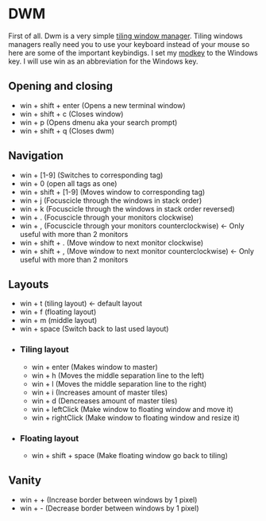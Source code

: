 # DWM
First of all. Dwm is a very simple [tiling window manager](https://en.wikipedia.org/wiki/Tiling_window_manager). 
Tiling windows managers really need you to use your keyboard instead of your mouse so here are some of the important keybindigs.
I set my [modkey](https://dwm.suckless.org/customisation/windows_key/) to the Windows key. I will use win as an abbreviation for the Windows key.

## Opening and closing
- win + shift + enter (Opens a new terminal window)
- win + shift + c (Closes window)
- win + p (Opens dmenu aka your search prompt)
- win + shift + q (Closes dwm)

## Navigation
- win + [1-9] (Switches to corresponding tag)
- win + 0 (open all tags as one)
- win + shift + [1-9] (Moves window to corresponding tag)
- win + j (Focuscicle through the windows in stack order)
- win + k (Focuscicle through the windows in stack order reversed)
- win + . (Focuscicle through your monitors clockwise)
- win + , (Focuscicle through your monitors counterclockwise) <- Only useful with more than 2 monitors
- win + shift + . (Move window to next monitor clockwise)
- win + shift + , (Move window to next monitor counterclockwise) <- Only useful with more than 2 monitors

## Layouts
- win + t (tiling layout) <- default layout
- win + f (floating layout)
- win + m (middle layout)
- win + space (Switch back to last used layout)
- ### Tiling layout
  - win + enter (Makes window to master)
  - win + h (Moves the middle separation line to the left)
  - win + l (Moves the middle separation line to the right)
  - win + i (Increases amount of master tiles)
  - win + d (Dencreases amount of master tiles)
  - win + leftClick (Make window to floating window and move it)
  - win + rightClick (Make window to floating window and resize it)
- ### Floating layout
  - win + shift + space (Make floating window go back to tiling)

## Vanity
- win + + (Increase border between windows by 1 pixel)
- win + - (Decrease border between windows by 1 pixel)
